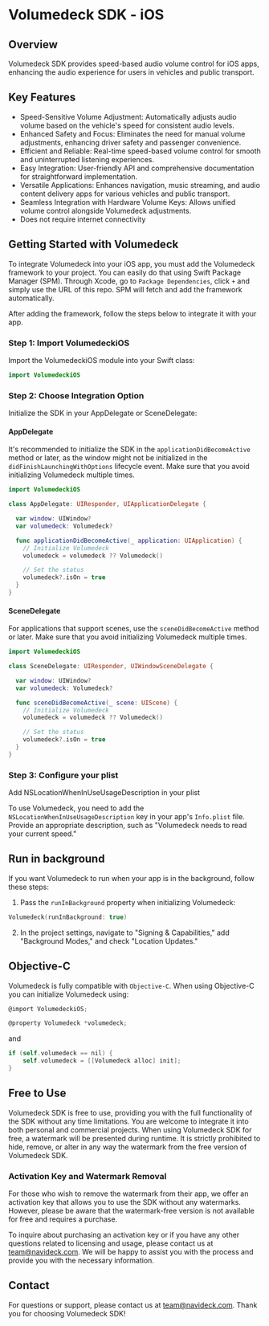 # Volumedeck SDK - iOS

## Overview

Volumedeck SDK provides speed-based audio volume control for iOS apps, enhancing the audio experience for users in vehicles and public transport.

## Key Features

- Speed-Sensitive Volume Adjustment: Automatically adjusts audio volume based on the vehicle's speed for consistent audio levels.
- Enhanced Safety and Focus: Eliminates the need for manual volume adjustments, enhancing driver safety and passenger convenience.
- Efficient and Reliable: Real-time speed-based volume control for smooth and uninterrupted listening experiences.
- Easy Integration: User-friendly API and comprehensive documentation for straightforward implementation.
- Versatile Applications: Enhances navigation, music streaming, and audio content delivery apps for various vehicles and public transport.
- Seamless Integration with Hardware Volume Keys: Allows unified volume control alongside Volumedeck adjustments.
- Does not require internet connectivity

## Getting Started with Volumedeck

To integrate Volumedeck into your iOS app, you must add the Volumedeck framework to your project. You can easily do that using Swift Package Manager (SPM). Through Xcode, go to `Package Dependencies`, click `+` and simply use the URL of this repo. SPM will fetch and add the framework automatically. 

After adding the framework, follow the steps below to integrate it with your app.

### Step 1: Import VolumedeckiOS

Import the VolumedeckiOS module into your Swift class:

```swift
import VolumedeckiOS
```

### Step 2: Choose Integration Option

Initialize the SDK in your AppDelegate or SceneDelegate:

#### AppDelegate

It's recommended to initialize the SDK in the `applicationDidBecomeActive` method or later, as the window might not be initialized in the `didFinishLaunchingWithOptions` lifecycle event. Make sure that you avoid initializing Volumedeck multiple times.

```swift
import VolumedeckiOS

class AppDelegate: UIResponder, UIApplicationDelegate {

  var window: UIWindow?
  var volumedeck: Volumedeck?

  func applicationDidBecomeActive(_ application: UIApplication) {
    // Initialize Volumedeck
    volumedeck = volumedeck ?? Volumedeck()

    // Set the status
    volumedeck?.isOn = true
  }
}
```

#### SceneDelegate

For applications that support scenes, use the `sceneDidBecomeActive` method or later. Make sure that you avoid initializing Volumedeck multiple times.

```swift
import VolumedeckiOS

class SceneDelegate: UIResponder, UIWindowSceneDelegate {

  var window: UIWindow?
  var volumedeck: Volumedeck?

  func sceneDidBecomeActive(_ scene: UIScene) {
    // Initialize Volumedeck
    volumedeck = volumedeck ?? Volumedeck()

    // Set the status
    volumedeck?.isOn = true
  }
}
```

### Step 3: Configure your plist
 Add NSLocationWhenInUseUsageDescription in your plist

To use Volumedeck, you need to add the `NSLocationWhenInUseUsageDescription` key in your app's `Info.plist` file. Provide an appropriate description, such as "Volumedeck needs to read your current speed."

## Run in background

If you want Volumedeck to run when your app is in the background, follow these steps:

1. Pass the `runInBackground` property when initializing Volumedeck:

```swift
Volumedeck(runInBackground: true)
```

2. In the project settings, navigate to "Signing & Capabilities," add "Background Modes," and check "Location Updates."

## Objective-C
Volumedeck is fully compatible with `Objective-C`. When using Objective-C you can initialize Volumedeck using:

```objective-c
@import VolumedeckiOS;
```

```objective-c
@property Volumedeck *volumedeck;
```

and

```objective-c
if (self.volumedeck == nil) {
    self.volumedeck = [[Volumedeck alloc] init];
}
```

## Free to Use
Volumedeck SDK is free to use, providing you with the full functionality of the SDK without any time limitations. You are welcome to integrate it into both personal and commercial projects. When using Volumedeck SDK for free, a watermark will be presented during runtime. It is strictly prohibited  to hide, remove, or alter in any way the watermark from the free version of Volumedeck SDK.

### Activation Key and Watermark Removal
For those who wish to remove the watermark from their app, we offer an activation key that allows you to use the SDK without any watermarks. However, please be aware that the watermark-free version is not available for free and requires a purchase.

To inquire about purchasing an activation key or if you have any other questions related to licensing and usage, please contact us at team@navideck.com. We will be happy to assist you with the process and provide you with the necessary information.

## Contact

For questions or support, please contact us at team@navideck.com. Thank you for choosing Volumedeck SDK!